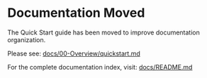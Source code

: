 # Documentation Moved

The Quick Start guide has been moved to improve documentation organization.

Please see: [docs/00-Overview/quickstart.md](docs/00-Overview/quickstart.md)

For the complete documentation index, visit: [docs/README.md](docs/README.md)
